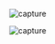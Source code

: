 ![capture](https://github.com/user-attachments/assets/ac403e9a-5523-4222-8439-12c0d3fd97e8)





![capture](https://github.com/user-attachments/assets/33ca4a01-86f1-42bf-9682-b9432b35d2ca)
